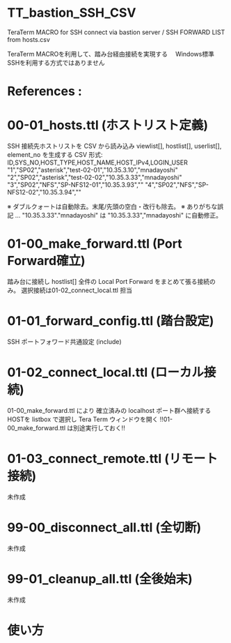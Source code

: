 # TT_bastion_SSH_CSV
TeraTerm MACRO for SSH connect via bastion server / SSH FORWARD LIST from hosts.csv

TeraTerm MACROを利用して、踏み台経由接続を実現する
　Windows標準SSHを利用する方式ではありません

# References  :
# 00-01_hosts.ttl (ホストリスト定義)
 SSH 接続先ホストリストを CSV から読み込み
 viewlist[], hostlist[], userlist[], element_no
 を生成する
  CSV 形式:
    ID,SYS_NO,HOST_TYPE,HOST_NAME,HOST_IPv4,LOGIN_USER
    "1","SP02","asterisk","test-02-01","10.35.3.10","mnadayoshi"
    "2","SP02","asterisk","test-02-02","10.35.3.33","mnadayoshi"
    "3","SP02","NFS","SP-NFS12-01","10.35.3.93",""
    "4","SP02","NFS","SP-NFS12-02","10.35.3.94",""

  ※ ダブルクォートは自動除去。末尾/先頭の空白・改行も除去。
  ※ ありがちな誤記  …  "10.35.3.33"."mnadayoshi" は "10.35.3.33","mnadayoshi" に自動修正。

# 01-00_make_forward.ttl (Port Forward確立)
  踏み台に接続し hostlist[] 全件の
  Local Port Forward をまとめて張る接続のみ。
    選択接続は01-02_connect_local.ttl 担当

# 01-01_forward_config.ttl (踏台設定)
  SSH ポートフォワード共通設定 (include)

# 01-02_connect_local.ttl (ローカル接続)
  01-00_make_forward.ttl により
  確立済みの localhost ポート群へ接続するHOSTを
  listbox で選択し Tera Term ウィンドウを開く
  !!01-00_make_forward.ttl は別途実行しておく!!

# 01-03_connect_remote.ttl (リモート接続)
  未作成

# 99-00_disconnect_all.ttl (全切断)
  未作成

# 99-01_cleanup_all.ttl (全後始末)
  未作成

# 使い方